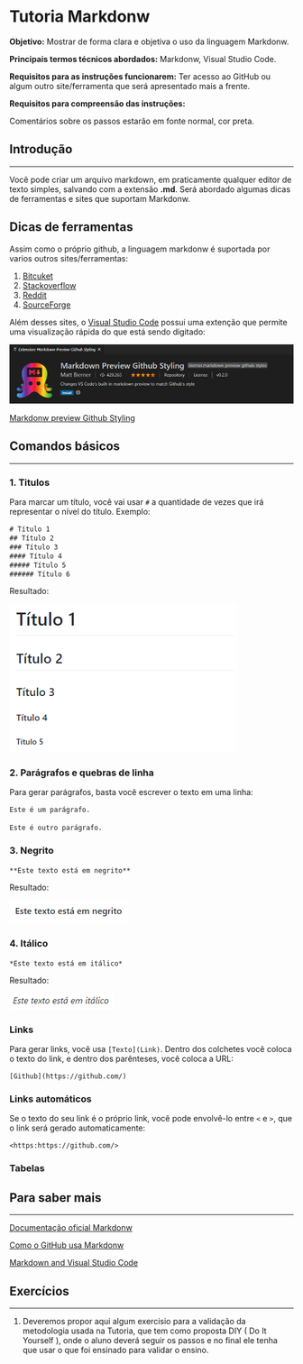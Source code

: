 # Tutoria Markdonw

<strong>Objetivo:</strong> Mostrar de forma clara e objetiva o uso da linguagem Markdonw.

<strong>Principais termos técnicos abordados:</strong> Markdonw, Visual Studio Code.

<strong>Requisitos para as instruções funcionarem:</strong> Ter acesso ao GitHub ou algum outro site/ferramenta que será apresentado mais a frente. 

<strong>Requisitos para compreensão das instruções:</strong> 

 Comentários sobre os passos estarão em fonte normal, cor preta.

## Introdução
---
Você pode criar um arquivo markdown, em praticamente qualquer editor de texto simples, salvando com a extensão <strong>.md</strong>. Será abordado algumas dicas de ferramentas e sites que suportam Markdonw.  

## Dicas de ferramentas
Assim como o próprio github, a linguagem markdonw é suportada por varios outros sites/ferramentas:
1. [Bitcuket](https://bitbucket.org/)
2. [Stackoverflow](https://stackoverflow.com/)
3. [Reddit](https://www.reddit.com/)
4. [SourceForge](https://sourceforge.net/)

Além desses sites, o [Visual Studio Code](https://code.visualstudio.com/) possui uma extenção que permite uma visualização rápida do que está sendo digitado:

![Markdonw preview Github Styling](https://github.com/Ewertonslv/Tutoria/blob/main/Markdonw/imagens/exten%C3%A7%C3%A3o_markdonw_para_vs_code.PNG)

[Markdonw preview Github Styling](https://marketplace.visualstudio.com/items?itemName=bierner.markdown-preview-github-styles)




## Comandos básicos 
---

### 1. Titulos
Para marcar um título, você vai usar ```#``` a quantidade de vezes que irá representar o nível do título. Exemplo:

```
# Título 1 
## Título 2 
### Título 3 
#### Título 4 
##### Título 5
###### Título 6
```
Resultado: 

![](https://github.com/Ewertonslv/Tutoria/blob/main/Markdonw/imagens/titulo_result.PNG)

### 2. Parágrafos e quebras de linha
Para gerar parágrafos, basta você escrever o texto em uma linha:
```
Este é um parágrafo.
  
Este é outro parágrafo.
```

### 3. Negrito
```
**Este texto está em negrito**
```

Resultado: 

![](https://github.com/Ewertonslv/Tutoria/blob/main/Markdonw/imagens/negrito_result.PNG)

### 4. Itálico
```
*Este texto está em itálico*
```

Resultado:

![](https://github.com/Ewertonslv/Tutoria/blob/main/Markdonw/imagens/result_italico.PNG)

### Links

Para gerar links, você usa ```[Texto](Link)```. Dentro dos colchetes você coloca o texto do link, e dentro dos parênteses, você coloca a URL:

```
[Github](https://github.com/)
```

### Links automáticos
Se o texto do seu link é o próprio link, você pode envolvê-lo entre ```<``` e ```>```, que o link será gerado automaticamente:

```
<https:https://github.com/>
```

### Tabelas

## Para saber mais
--- 
[Documentação oficial Markdonw](https://daringfireball.net/projects/markdown/) 

[Como o GitHub usa Markdonw](https://docs.github.com/en/github/writing-on-github/getting-started-with-writing-and-formatting-on-github)

[Markdown and Visual Studio Code](https://code.visualstudio.com/docs/languages/markdown)
## Exercícios
---
1. Deveremos propor aqui algum exercisio para a validação da metodologia usada na Tutoria, que tem como proposta DIY ( Do It Yourself ), onde o aluno deverá seguir os passos e no final ele tenha que usar o que foi ensinado para validar o ensino.

